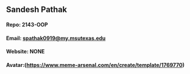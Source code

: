 ## Sandesh Pathak
#### Repo: 2143-OOP
#### Email: spathak0919@my.msutexas.edu
#### Website: NONE

#### Avatar:(https://www.meme-arsenal.com/en/create/template/1769770)
